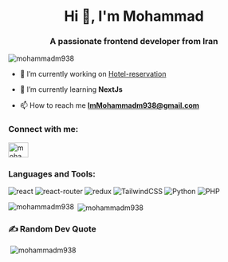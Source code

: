 <h1 align="center">Hi 👋, I'm Mohammad</h1>
<h3 align="center">A passionate frontend developer from Iran</h3>

<p align="left"> <img src="https://komarev.com/ghpvc/?username=mohammadm938&label=Profile%20views&color=0e75b6&style=flat" alt="mohammadm938" /> </p>

- 🔭 I’m currently working on [Hotel-reservation](https://github.com/mohammadm938/Hotel-reservation.git)

- 🌱 I’m currently learning **NextJs**

- 📫 How to reach me **ImMohammadm938@gmail.com**

<h3 align="left">Connect with me:</h3>
<p align="left">
<a href="https://linkedin.com/in/mohammadmasoudy938" target="blank"><img align="center" src="https://raw.githubusercontent.com/rahuldkjain/github-profile-readme-generator/master/src/images/icons/Social/linked-in-alt.svg" alt="mohammadmasoudy938" height="30" width="40" /></a>
</p>

<h3 align="left">Languages and Tools: </h3>
<p align="left">   
  <img src="https://img.shields.io/badge/react-%2320232a.svg?style=for-the-badge&logo=react&logoColor=%2361DAFB" alt="react" />
  <img src="https://img.shields.io/badge/React_Router-CA4245?style=for-the-badge&logo=react-router&logoColor=white" alt="react-router" /> 
  <img src="https://img.shields.io/badge/redux-%23593d88.svg?style=for-the-badge&logo=redux&logoColor=white" alt="redux"/> 
  <img src="https://img.shields.io/badge/tailwindcss-%2338B2AC.svg?style=for-the-badge&logo=tailwind-css&logoColor=white" alt="TailwindCSS" />
  <img src="https://img.shields.io/badge/python-3670A0?style=for-the-badge&logo=python&logoColor=ffdd54" alt="Python" />
  <img src="https://img.shields.io/badge/php-%23777BB4.svg?style=for-the-badge&logo=php&logoColor=white" alt="PHP" />
</p>

<p><img align="left" src="https://github-readme-stats.vercel.app/api/top-langs/?username=mohammadm938&theme=dark&hide_border=false&include_all_commits=true&count_private=false&layout=compact" alt="mohammadm938" /></p>

<p>&nbsp;<img align="center" src="https://github-readme-stats.vercel.app/api?username=mohammadm938&theme=dark&hide_border=false&include_all_commits=true&count_private=false" alt="mohammadm938" /></p>


<h3 align="left">✍️ Random Dev Quote</h3>
<p>&nbsp;<img align="center" src="https://quotes-github-readme.vercel.app/api?type=horizontal&theme=radical" alt="mohammadm938" /></p>


